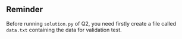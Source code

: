 ## Reminder
Before running `solution.py` of Q2, you need firstly create a file called `data.txt` containing the data for validation test.